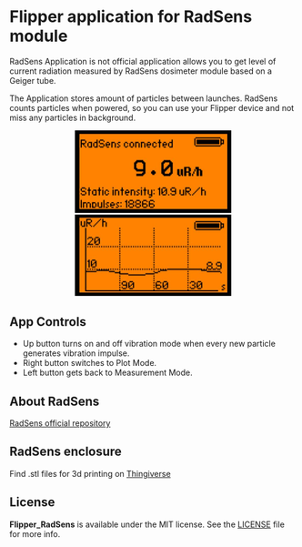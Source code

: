 # Flipper application for RadSens module

RadSens Application is not official application allows you to get level of current radiation measured by RadSens dosimeter module based on a Geiger tube.

The Application stores amount of particles between launches. RadSens counts particles when powered, so you can use your Flipper device and not miss any particles in background.

<div align="center">
<img src="images/meas_mode.jpg" width="275">
<img src="images/plot_mode.jpg" width="275">
</div>

## App Controls
- Up button turns on and off vibration mode when every new particle generates vibration impulse.
- Right button switches to Plot Mode.
- Left button gets back to Measurement Mode.

## About RadSens

[RadSens official repository](https://github.com/climateguard/RadSens)

## RadSens enclosure

Find .stl files for 3d printing on [Thingiverse](https://www.thingiverse.com/thing:5841046)

## License

**Flipper_RadSens** is available under the MIT license. See the [LICENSE](https://github.com/sionyx/flipper_radsens/blob/main/LICENSE) file for more info.